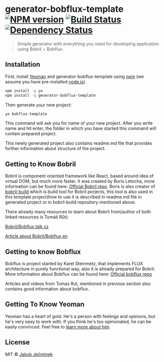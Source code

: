 # generator-bobflux-template [![NPM version][npm-image]][npm-url] [![Build Status][travis-image]][travis-url] [![Dependency Status][daviddm-image]][daviddm-url]
> Simple generator with everything you need for developing application using Bobril + Bobflux.

## Installation

First, install [Yeoman](http://yeoman.io) and generator-bobflux-template using [npm](https://www.npmjs.com/) (we assume you have pre-installed [node.js](https://nodejs.org/)).

```bash
npm install -g yo
npm install -g generator-bobflux-template
```

Then generate your new project:

```bash
yo bobflux-template
```

This command will ask you for name of your new project. After you write name and hit enter, the folder in which you have started this command will contain 
prepared project.

This newly generated project also contains readme.md file that provides further information about structure of the project.

## Getting to Know Bobril

Bobril is component oriented framework like React, based around idea of virtual DOM, but much more faster.
It was created by Boris Letocha, more information can be found here: [Official Bobril repo](https://github.com/Bobris/Bobril).
Boris is also creator of [bobril-build](https://github.com/Bobris/bobril-build) which is build tool for Bobril porjects, this tool 
is also used in this template project(how to use it is described in readme.md file in generated project or in bobril-build repository mentioned above.  

There already many resources to learn about Bobril from(author of both linked resources is Tomáš Růt): 

[Bobril/Bobflux talk cz](https://youtu.be/druRg9rF0Ig) 

[Article about Bobril/Bobflux en](http://www.codeproject.com/Articles/1044425/Bobril-I-Getting-started)

## Getting to know Bobflux

Bobflux is project started by Karel Steinmetz, that implements FLUX architecture in purely functional way, also it is already prepared for Bobril.
More information about Bobflux can be found here: [Official bobflux repo](https://github.com/karelsteinmetz/bobflux)

Articles and videos from Tomas Rut, mentioned in previous section also contains good information about bobflux.
 
## Getting To Know Yeoman

Yeoman has a heart of gold. He&#39;s a person with feelings and opinions, but he&#39;s very easy to work with. If you think he&#39;s too opinionated, he can be easily convinced. Feel free to [learn more about him](http://yeoman.io/).


## License

MIT © [Jakub Ječmínek](https://github.com/JakubJecminek)


[npm-image]: https://badge.fury.io/js/generator-bobflux-template.svg
[npm-url]: https://npmjs.org/package/generator-bobflux-template
[travis-image]: https://travis-ci.org/JakubJecminek/generator-bobflux-template.svg?branch=master
[travis-url]: https://travis-ci.org/JakubJecminek/generator-bobflux-template
[daviddm-image]: https://david-dm.org/JakubJecminek/generator-bobflux-template.svg?theme=shields.io
[daviddm-url]: https://david-dm.org/JakubJecminek/generator-bobflux-template
